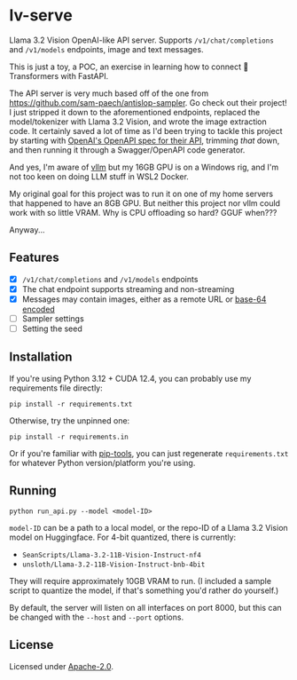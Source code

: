 # lv-serve

Llama 3.2 Vision OpenAI-like API server. Supports `/v1/chat/completions` and `/v1/models` endpoints, image and text messages.

This is just a toy, a POC, an exercise in learning how to connect 🤗Transformers with FastAPI.

The API server is very much based off of the one from <https://github.com/sam-paech/antislop-sampler>. Go check out their project! I just stripped it down to the aforementioned endpoints, replaced the model/tokenizer with Llama 3.2 Vision, and wrote the image extraction code. It certainly saved a lot of time as I'd been trying to tackle this project by starting with [OpenAI's OpenAPI spec for their API](https://github.com/openai/openai-openapi), trimming *that* down, and then running it through a Swagger/OpenAPI code generator.

And yes, I'm aware of [vllm](https://github.com/vllm-project/vllm) but my 16GB GPU is on a Windows rig, and I'm not too keen on doing LLM stuff in WSL2 Docker.

My original goal for this project was to run it on one of my home servers that happened to have an 8GB GPU. But neither this project nor vllm could work with so little VRAM. Why is CPU offloading so hard? GGUF when???

Anyway...

## Features

* [x] `/v1/chat/completions` and `/v1/models` endpoints
* [x] The chat endpoint supports streaming and non-streaming
* [x] Messages may contain images, either as a remote URL or [base-64 encoded](https://developer.mozilla.org/en-US/docs/Web/URI/Schemes/data)
* [ ] Sampler settings
* [ ] Setting the seed

## Installation

If you're using Python 3.12 + CUDA 12.4, you can probably use my requirements file directly:

    pip install -r requirements.txt

Otherwise, try the unpinned one:

    pip install -r requirements.in

Or if you're familiar with [pip-tools](https://github.com/jazzband/pip-tools), you can just regenerate `requirements.txt` for whatever Python version/platform you're using.

## Running

    python run_api.py --model <model-ID>

`model-ID` can be a path to a local model, or the repo-ID of a Llama 3.2 Vision model on Huggingface. For 4-bit quantized, there is currently:

* `SeanScripts/Llama-3.2-11B-Vision-Instruct-nf4`
* `unsloth/Llama-3.2-11B-Vision-Instruct-bnb-4bit`

They will require approximately 10GB VRAM to run. (I included a sample script to quantize the model, if that's something you'd rather do yourself.)

By default, the server will listen on all interfaces on port 8000, but this can be changed with the `--host` and `--port` options.

## License

Licensed under [Apache-2.0](https://opensource.org/license/apache-2-0).
